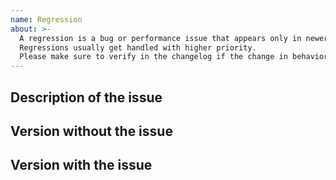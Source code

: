 ```yaml
---
name: Regression
about: >-
  A regression is a bug or performance issue that appears only in newer versions.
  Regressions usually get handled with higher priority.
  Please make sure to verify in the changelog if the change in behavior is documented (and therefore intended).
---
```


## Description of the issue


## Version without the issue


## Version with the issue
